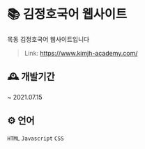 # 📚 김정호국어 웹사이트
목동 김정호국어 웹사이트입니다
> Link: https://www.kimjh-academy.com/

## 🕰 개발기간
~ 2021.07.15 

## ⚙️ 언어
```HTML``` ```Javascript``` ```CSS```
